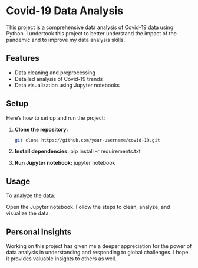 # Covid-19 Data Analysis

This project is a comprehensive data analysis of Covid-19 data using Python. I undertook this project to better understand the impact of the pandemic and to improve my data analysis skills.

## Features
- Data cleaning and preprocessing
- Detailed analysis of Covid-19 trends
- Data visualization using Jupyter notebooks

## Setup
Here’s how to set up and run the project:
1. **Clone the repository:**
   ```bash
   git clone https://github.com/your-username/covid-19.git

2. **Install dependencies:**
   pip install -r requirements.txt

3. **Run Jupyter notebook:**
   jupyter notebook

## Usage

To analyze the data:

Open the Jupyter notebook.
Follow the steps to clean, analyze, and visualize the data.

## Personal Insights

Working on this project has given me a deeper appreciation for the power of data analysis in understanding and responding to global challenges. I hope it provides valuable insights to others as well.
